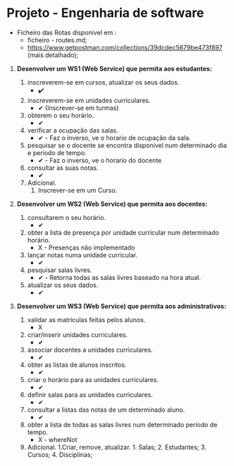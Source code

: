 # Projeto - Engenharia de software

* Ficheiro das Rotas disponivel em :
    - ficheiro - routes.md;
    - https://www.getpostman.com/collections/39dcdec5679be473f897 (mais detalhado);

1. **Desenvolver um WS1 (Web Service) que permita aos estudantes:** 
	1. inscreverem-se em cursos, atualizar os seus dados.
		* ✔️
	2. inscreverem-se em unidades curriculares.
	    * ✔ (Inscrever-se em turmas)
	3. obterem o seu horário.
	    * ✔
	4. verificar a ocupação das salas.
	    * ✔ - Faz o inverso, ve o horario de ocupação da sala.️
	5. pesquisar se o docente se encontra disponível num determinado dia e período de tempo.
	    * ✔ - Faz o inverso, ve o horario do docente
	6. consultar as suas notas.
	    * ✔    
	7. Adicional.
	    1. Inscrever-se em um Curso.

2. **Desenvolver um WS2 (Web Service) que permita aos docentes:** 
	1. consultarem o seu horário.
	    * ✔
	2. obter a lista de presença por unidade curricular num determinado horário.
	    * X - Presenças não implementado
	3. lançar notas numa unidade curricular.
	    * ✔
	4. pesquisar salas livres.
	    * ✔ - Retorna todas as salas livres baseado na hora atual.
	5. atualizar os seus dados.
	    * ✔

3. **Desenvolver um WS3 (Web Service) que permita aos administrativos:** 
	1. validar as matrículas feitas pelos alunos.
	    * X
	2. criar/inserir unidades curriculares.
	    * ✔
	3. associar docentes a unidades curriculares.
	    * ✔
	4. obter as listas de alunos inscritos.
	    * ✔
	5. criar o horário para as unidades curriculares.
	    * ✔
	6. definir salas para as unidades curriculares.
	    * ✔
	7. consultar a listas das notas de um determinado aluno.
	    * ✔
	8. obter a lista de todas as salas livres num determinado período de tempo.
	    * X - whereNot
	9. Adicional.
    	    1.Criar, remove, atualizar.
    	        1. Salas;
    	        2. Estudantes;
    	        3. Cursos;
    	        4. Disciplinas;
